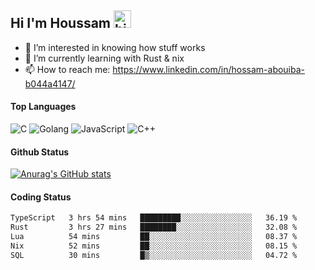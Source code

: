 ## Hi I'm Houssam <img src="https://user-images.githubusercontent.com/1303154/88677602-1635ba80-d120-11ea-84d8-d263ba5fc3c0.gif" width="28px" alt="hi">

- 👀 I’m interested in knowing how stuff works
- 🔭 I’m currently learning with Rust & nix
- 📫 How to reach me: https://www.linkedin.com/in/hossam-abouiba-b044a4147/

#### Top Languages

![C](https://img.shields.io/badge/c-%2300599C.svg?style=for-the-badge&logo=c&logoColor=white)
![Golang](https://img.shields.io/badge/go-blue?style=for-the-badge&logo=Goland)
![JavaScript](https://img.shields.io/badge/javascript-%23323330.svg?style=for-the-badge&logo=javascript&logoColor=%23F7DF1E)
![C++](https://img.shields.io/badge/C%2B%2B-blue?style=for-the-badge&logo=C%2B%2B)


#### Github Status
[![Anurag's GitHub stats](https://github-readme-stats.vercel.app/api?username=0xhoussam&theme=tokyonight)](https://github.com/anuraghazra/github-readme-stats)

#### Coding Status
<!--START_SECTION:waka-->

```txt
TypeScript   3 hrs 54 mins   █████████░░░░░░░░░░░░░░░░   36.19 %
Rust         3 hrs 27 mins   ████████░░░░░░░░░░░░░░░░░   32.08 %
Lua          54 mins         ██░░░░░░░░░░░░░░░░░░░░░░░   08.37 %
Nix          52 mins         ██░░░░░░░░░░░░░░░░░░░░░░░   08.15 %
SQL          30 mins         █▒░░░░░░░░░░░░░░░░░░░░░░░   04.72 %
```

<!--END_SECTION:waka-->
